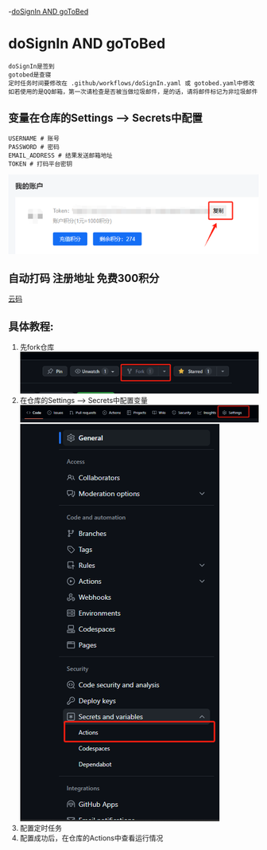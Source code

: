 -[doSignIn AND goToBed](#dosignin-and-gotobed)

# doSignIn AND goToBed

    doSignIn是签到
    gotobed是查寝
    定时任务时间要修改在 .github/workflows/doSignIn.yaml 或 gotobed.yaml中修改
    如若使用的是QQ邮箱，第一次请检查是否被当做垃圾邮件，是的话，请将邮件标记为非垃圾邮件

## 变量在仓库的Settings --> Secrets中配置

    USERNAME # 账号
    PASSWORD # 密码
    EMAIL_ADDRESS # 结果发送邮箱地址
    TOKEN # 打码平台密钥

![img.png](gzlg助手/img/img.png)

## 自动打码 注册地址 免费300积分
[云码](https://console.jfbym.com/register/TG66434)

## 具体教程:

   1. 先fork仓库
   ![img.png](gzlg助手/img/img4.png)
   2. 在仓库的Settings --> Secrets中配置变量
      ![img_1.png](gzlg助手/img/img_1.png)
      ![img_2.png](gzlg助手/img/img_2.png)
   3. 配置定时任务
   4. 配置成功后，在仓库的Actions中查看运行情况

















































